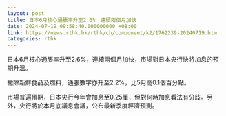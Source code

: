 ```yaml
---
layout: post
title: 日本6月核心通脹率升至2.6%　連續兩個月加快
date: 2024-07-19 09:58:40.000000000 +08:00
link: https://news.rthk.hk/rthk/ch/component/k2/1762239-20240719.htm
categories: rthk
---
```


日本6月核心通脹率升至2.6%，連續兩個月加快，市場對日本央行快將加息的預期升溫。

撇除新鮮食品及燃料，通脹數字亦升至2.2%，比5月高0.1個百分點。

市場普遍預期，日本央行今年會加息至0.25厘，但對何時加息看法有分歧。另外，央行將於本月底議息會議，公布最新季度經濟預測。
